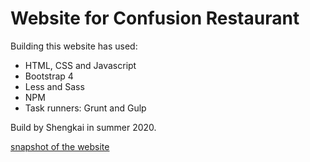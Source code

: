 # Website for Confusion Restaurant
Building this website has used:
- HTML, CSS and Javascript
- Bootstrap 4
- Less and Sass
- NPM
- Task runners: Grunt and Gulp

Build by Shengkai in summer 2020.

[snapshot of the website](img/snapshot.png)



